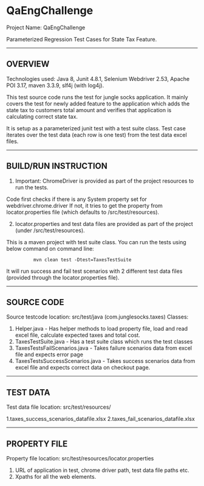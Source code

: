 # QaEngChallenge
Project Name: QaEngChallenge

Parameterized Regression Test Cases for State Tax Feature.


-----------------
OVERVIEW
-----------------

Technologies used: Java 8, Junit 4.8.1, Selenium Webdriver 2.53, Apache POI 3.17, maven 3.3.9, slf4j (with log4j).

This test source code runs the test for jungle socks application. 
It mainly covers the test for newly added feature to the application which adds the state tax to 
customers total amount and verifies that application is calculating correct state tax.

It is setup as a parameterized junit test with a test suite class.
Test case iterates over the test data (each row is one test) from the test data excel files. 


--------------------
BUILD/RUN INSTRUCTION
--------------------

1. Important: ChromeDriver is provided as part of the project resources to run the tests. 

Code first checks if there is any System property set for webdriver.chrome.driver
If not, it tries to get the property from locator.properties file (which defaults to /src/test/resources).

2. locator.properties and test data files are provided as part of the project (under /src/test/resources).

This is a maven project with test suite class. You can run the tests using below command on command line:

              mvn clean test -Dtest=TaxesTestSuite

It will run success and fail test scenarios with 2 different test data files (provided through the locator.properties file).

------------------
SOURCE CODE
------------------
Source testcode location: src/test/java  (com.junglesocks.taxes)
Classes:

1. Helper.java - Has helper methods to load property file, load and read excel file, calculate expected taxes and total cost. 
2. TaxesTestSuite.java - Has a test suite class which runs the test classes
3. TaxesTestsFailScenarios.java - Takes failure scenarios data from excel file and expects error page
4. TaxesTestsSuccessScenarios.java - Takes success scenarios data from excel file and expects correct data on checkout page.

-------------------
TEST DATA
-------------------
Test data file location: src/test/resources/

1.taxes_success_scenarios_datafile.xlsx
2.taxes_fail_scenarios_datafile.xlsx


-------------------
PROPERTY FILE
-------------------

Property file location: src/test/resources/locator.properties

1. URL of application in test, chrome driver path, test data file paths etc.
2. Xpaths for all the web elements.
                                  






                                   
                                
                                   
                                   
                                   
                                    


